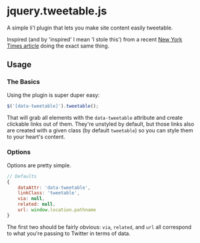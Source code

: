 # jquery.tweetable.js

A simple li'l plugin that lets you make site content easily tweetable.

Inspired (and by 'inspired' I mean 'I stole this') from a recent [New York Times article](http://www.nytimes.com/2013/08/25/arts/television/the-god-of-snl-will-see-you-now.html?partner=rss&emc=rss&_r=0) doing the exact same thing.

## Usage

### The Basics

Using the plugin is super duper easy:

```javascript
$('[data-tweetable]').tweetable();
```

That will grab all elements with the `data-tweetable` attribute and create clickable links out of them.  They're unstyled by default, but those links also are created with a given class (by default `tweetable`) so you can style them to your heart's content.

### Options

Options are pretty simple.

```javascript
// Defaults
{
	dataAttr: 'data-tweetable',
	linkClass: 'tweetable',
	via: null,
	related: null,
	url: window.location.pathname
}
```

The first two should be fairly obvious: `via`, `related`, and `url` all correspond to what you're passing to Twitter in terms of data.